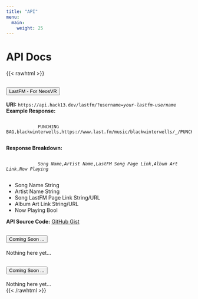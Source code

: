 ```yaml
---
title: "API"
menu: 
  main:
    weight: 25
---
```

# API Docs

{{< rawhtml >}}
<div class="container">
    <div class="accordion" id="accordionExample">
    <div class="card">
        <div class="card-header" id="headingOne">
        <h2 class="mb-0">
            <button class="btn btn-link btn-block text-left" type="button" data-toggle="collapse" data-target="#collapseOne" aria-expanded="true" aria-controls="collapseOne">
            LastFM - For NeosVR
            </button>
        </h2>
        </div>
        <div id="collapseOne" class="collapse show" aria-labelledby="headingOne" data-parent="#accordionExample">
        <div class="card-body">
            <strong>URI:</strong> <code>https://api.hack13.dev/lastfm/?username=<i>your-lastfm-username</i></code>
            <br />
            <strong>Example Response:</strong>
            <pre><code>
            PUNCHING BAG,blackwinterwells,https://www.last.fm/music/blackwinterwells/_/PUNCHING+BAG,https://lastfm.freetls.fastly.net/i/u/300x300/da1eaf8adf9ad97a7b86fb76e6e1a876.jpg,true
            </code></pre>
            <strong>Response Breakdown:</strong>
            <pre><code>
            <i>Song Name</i>,<i>Artist Name</i>,<i>LastFM Song Page Link</i>,<i>Album Art Link</i>,<i>Now Playing</i>
            </code></pre>
            <ul>
                <li>Song Name <span class="badge badge-info">String</span></li>
                <li>Artist Name <span class="badge badge-info">String</span></li>
                <li>Song LastFM Page Link <span class="badge badge-info">String/URL</span></li>
                <li>Album Art Link <span class="badge badge-info">String/URL</span></li>
                <li>Now Playing <span class="badge badge-info">Bool</span></li>
            </ul>
            <strong>API Source Code:</strong> <a href="https://gist.github.com/hack13/1e6c9340815814e9286b5d2ee566bb50" target="_blank">GitHub Gist</a>
        </div>
        </div>
    </div>
    <div class="card">
        <div class="card-header" id="headingTwo">
        <h2 class="mb-0">
            <button class="btn btn-link btn-block text-left collapsed" type="button" data-toggle="collapse" data-target="#collapseTwo" aria-expanded="false" aria-controls="collapseTwo">
            Coming Soon ... 
            </button>
        </h2>
        </div>
        <div id="collapseTwo" class="collapse" aria-labelledby="headingTwo" data-parent="#accordionExample">
        <div class="card-body">
            Nothing here yet...
        </div>
        </div>
    </div>
    <div class="card">
        <div class="card-header" id="headingThree">
        <h2 class="mb-0">
            <button class="btn btn-link btn-block text-left collapsed" type="button" data-toggle="collapse" data-target="#collapseThree" aria-expanded="false" aria-controls="collapseThree">
            Coming Soon ...
            </button>
        </h2>
        </div>
        <div id="collapseThree" class="collapse" aria-labelledby="headingThree" data-parent="#accordionExample">
        <div class="card-body">
            Nothing here yet...
        </div>
        </div>
    </div>
    </div>
</div>
{{< /rawhtml >}}